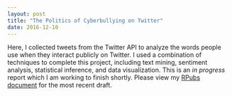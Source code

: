 ```yaml
---
layout: post
title: "The Politics of Cyberbullying on Twitter"
date: 2016-12-10
---
```


Here, I collected tweets from the Twitter API to analyze the words people use when they 
interact publicly on Twitter. I used a combination of techniques to complete this project, 
including text mining, sentiment analysis, statistical inference, and data visualization. 
This is an *in progress* report which I am working to finish shortly. Please view my 
[RPubs document](http://rpubs.com/kafay/politics-of-cyberbullying) for the most recent 
draft. 


